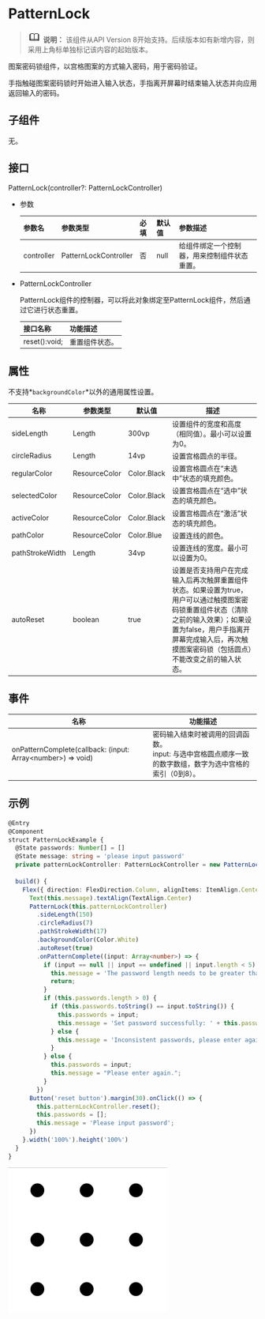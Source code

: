 # PatternLock

> ![icon-note.gif](public_sys-resources/icon-note.gif) **说明：** 该组件从API Version 8开始支持。后续版本如有新增内容，则采用上角标单独标记该内容的起始版本。

图案密码锁组件，以宫格图案的方式输入密码，用于密码验证。

手指触碰图案密码锁时开始进入输入状态，手指离开屏幕时结束输入状态并向应用返回输入的密码。

## 子组件

无。

##  接口

PatternLock(controller?: PatternLockController)

- 参数

  | 参数名     | 参数类型              | 必填 | 默认值 | 参数描述                                     |
  | ---------- | --------------------- | ---- | ------ | -------------------------------------------- |
  | controller | PatternLockController | 否   | null   | 给组件绑定一个控制器，用来控制组件状态重置。 |

- PatternLockController

  PatternLock组件的控制器，可以将此对象绑定至PatternLock组件，然后通过它进行状态重置。

  | 接口名称      | 功能描述       |
  | ------------- | -------------- |
  | reset():void; | 重置组件状态。 |

## 属性

不支持*`backgroundColor`*以外的通用属性设置。

| 名称            | 参数类型      | 默认值      | 描述                                                         |
| --------------- | ------------- | ----------- | ------------------------------------------------------------ |
| sideLength      | Length        | 300vp       | 设置组件的宽度和高度（相同值）。最小可以设置为0。            |
| circleRadius    | Length        | 14vp        | 设置宫格圆点的半径。                                         |
| regularColor    | ResourceColor | Color.Black | 设置宫格圆点在“未选中”状态的填充颜色。                       |
| selectedColor   | ResourceColor | Color.Black | 设置宫格圆点在“选中”状态的填充颜色。                         |
| activeColor     | ResourceColor | Color.Black | 设置宫格圆点在“激活”状态的填充颜色。                         |
| pathColor       | ResourceColor | Color.Blue  | 设置连线的颜色。                                             |
| pathStrokeWidth | Length        | 34vp        | 设置连线的宽度。最小可以设置为0。                            |
| autoReset       | boolean       | true        | 设置是否支持用户在完成输入后再次触屏重置组件状态。如果设置为true，用户可以通过触摸图案密码锁重置组件状态（清除之前的输入效果）；如果设置为false，用户手指离开屏幕完成输入后，再次触摸图案密码锁（包括圆点）不能改变之前的输入状态。 |

## 事件

| 名称          | 功能描述                                                     |
| -------------------------------------------------------- | ------------------------------------------------------------ |
| onPatternComplete(callback: (input: Array\<number\>) => void) | 密码输入结束时被调用的回调函数。<br />input: 与选中宫格圆点顺序一致的数字数组，数字为选中宫格的索引（0到8）。 |

##  示例

```typescript
@Entry
@Component
struct PatternLockExample {
  @State passwords: Number[] = []
  @State message: string = 'please input password'
  private patternLockController: PatternLockController = new PatternLockController()
  
  build() {
    Flex({ direction: FlexDirection.Column, alignItems: ItemAlign.Center, justifyContent: FlexAlign.Center }) {
      Text(this.message).textAlign(TextAlign.Center)
      PatternLock(this.patternLockController)
        .sideLength(150)
        .circleRadius(7)
        .pathStrokeWidth(17)
        .backgroundColor(Color.White)
        .autoReset(true)
        .onPatternComplete((input: Array<number>) => {
          if (input == null || input == undefined || input.length < 5) {
            this.message = 'The password length needs to be greater than 5.';
            return;
          }
          if (this.passwords.length > 0) {
            if (this.passwords.toString() == input.toString()) {
              this.passwords = input;
              this.message = 'Set password successfully: ' + this.passwords.toString();
            } else {
              this.message = 'Inconsistent passwords, please enter again.';
            }
          } else {
            this.passwords = input;
            this.message = "Please enter again.";
          }
        })
      Button('reset button').margin(30).onClick(() => {
        this.patternLockController.reset();
        this.passwords = [];
        this.message = 'Please input password';
      })
    }.width('100%').height('100%')
  }
}
```

![patternlock](figures/patternlock.gif)

